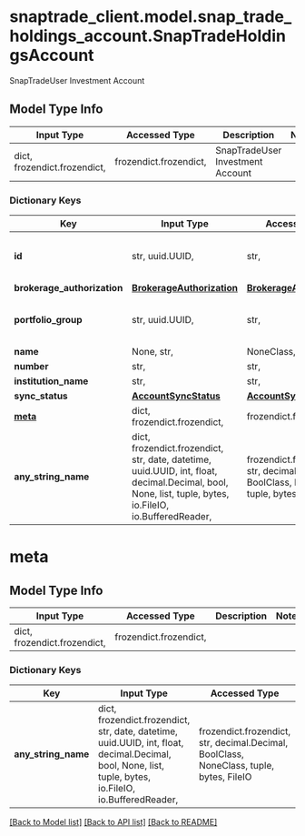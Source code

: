 # snaptrade_client.model.snap_trade_holdings_account.SnapTradeHoldingsAccount

SnapTradeUser Investment Account

## Model Type Info
Input Type | Accessed Type | Description | Notes
------------ | ------------- | ------------- | -------------
dict, frozendict.frozendict,  | frozendict.frozendict,  | SnapTradeUser Investment Account | 

### Dictionary Keys
Key | Input Type | Accessed Type | Description | Notes
------------ | ------------- | ------------- | ------------- | -------------
**id** | str, uuid.UUID,  | str,  |  | [optional] value must be a uuid
**brokerage_authorization** | [**BrokerageAuthorization**](BrokerageAuthorization.md) | [**BrokerageAuthorization**](BrokerageAuthorization.md) |  | [optional] 
**portfolio_group** | str, uuid.UUID,  | str,  |  | [optional] value must be a uuid
**name** | None, str,  | NoneClass, str,  |  | [optional] 
**number** | str,  | str,  |  | [optional] 
**institution_name** | str,  | str,  |  | [optional] 
**sync_status** | [**AccountSyncStatus**](AccountSyncStatus.md) | [**AccountSyncStatus**](AccountSyncStatus.md) |  | [optional] 
**[meta](#meta)** | dict, frozendict.frozendict,  | frozendict.frozendict,  |  | [optional] 
**any_string_name** | dict, frozendict.frozendict, str, date, datetime, uuid.UUID, int, float, decimal.Decimal, bool, None, list, tuple, bytes, io.FileIO, io.BufferedReader,  | frozendict.frozendict, str, decimal.Decimal, BoolClass, NoneClass, tuple, bytes, FileIO | any string name can be used but the value must be the correct type | [optional]

# meta

## Model Type Info
Input Type | Accessed Type | Description | Notes
------------ | ------------- | ------------- | -------------
dict, frozendict.frozendict,  | frozendict.frozendict,  |  | 

### Dictionary Keys
Key | Input Type | Accessed Type | Description | Notes
------------ | ------------- | ------------- | ------------- | -------------
**any_string_name** | dict, frozendict.frozendict, str, date, datetime, uuid.UUID, int, float, decimal.Decimal, bool, None, list, tuple, bytes, io.FileIO, io.BufferedReader,  | frozendict.frozendict, str, decimal.Decimal, BoolClass, NoneClass, tuple, bytes, FileIO | any string name can be used but the value must be the correct type | [optional]

[[Back to Model list]](../../README.md#documentation-for-models) [[Back to API list]](../../README.md#documentation-for-api-endpoints) [[Back to README]](../../README.md)

